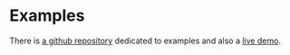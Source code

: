 # Examples
There is [a github repository](https://github.com/CanopyTax/single-spa-examples) dedicated to examples and also a [live demo](https://single-spa.surge.sh).
